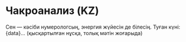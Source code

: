 # Чакроанализ (KZ)

Сен — кәсіби нумерологсың, энергия жүйесін де білесің. Туған күні: {data}...
(қысқартылған нұсқа, толық мәтін жоғарыда)